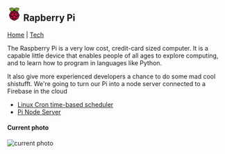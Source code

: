 ## ![Rapberry Pi](images/pi-logo.png "Rapberry Pi") Rapberry Pi

[Home](../../..) | [Tech](../)

The Raspberry Pi is a very low cost, credit-card sized computer.
It is a capable little device that enables people of all ages to explore
computing, and to learn how to program in languages like Python.

It also give more experienced developers a chance to do some mad cool shistufft.
We're going to turn our Pi into a node server connected to a Firebase in the cloud

- [Linux Cron time-based scheduler](cron)
- [Pi Node Server](pi-node-server)

#### Current photo

![current photo](http://pi.listingslab.io/jpg/current-photo.jpg "current photo")
